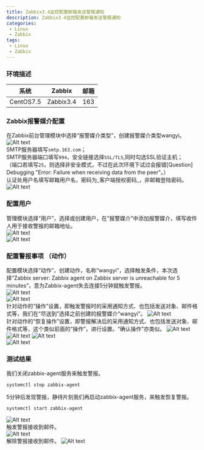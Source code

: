```yaml
---
title: Zabbix3.4监控配置邮箱发送警报通知
description: Zabbix3.4监控配置邮箱发送警报通知
categories:
 - Linux
 - Zabbix
tags:
 - Linux  
 - Zabbix
---    
```

### 环境描述  

系统 | Zabbix | 邮箱    
:-: | :-: | :-:   
CentOS7.5 | Zabbix3.4 | 163  

### Zabbix报警媒介配置   
在Zabbix前台管理模块中选择“报警媒介类型”，创建报警媒介类型wangyi。
![Alt text](http://liyufeng.angton.com/zabbix_wangyi_001.png "配置报警媒介Email")  
SMTP服务器填写```smtp.163.com```；  
SMTP服务器端口填写```994```，安全链接选择```SSL/TLS```,同时勾选SSL验证主机；  
（端口若填写```25```，则选择非安全模式，不过在此次环境下试过会报错[Question] Debugging "Error: Failure when receiving data from the peer"。）  
认证处用户名填写邮箱用户名，密码为_客户端授权密码_，非邮箱登陆密码。  
![Alt text](http://liyufeng.angton.com/zabbix_wangyi_012.png "163邮箱客户端授权密码处")  
### 配置用户  
管理模块选择“用户”，选择或创建用户，在“报警媒介”中添加报警媒介，填写收件人用于接收警报的邮箱地址。  
![Alt text](http://liyufeng.angton.com/zabbix_wangyi_002.png "添加报警媒介")  
![Alt text](http://liyufeng.angton.com/zabbix_wangyi_003.png "添加报警媒介")  
### 配置警报事项 （动作）  
配置模块选择“动作”，创建动作，名称“wangyi”，选择触发条件，本次选择“Zabbix server: Zabbix agent on Zabbix server is unreachable for 5 minutes”，意为Zabbix-agent失去连接5分钟就触发警报。  
![Alt text](http://liyufeng.angton.com/zabbix_wangyi_011.png "添加动作选择触发条件")  
![Alt text](http://liyufeng.angton.com/zabbix_wangyi_004.png "添加动作")  
针对动作的“操作”设置，即触发警报时的采用通知方式、也包括发送对象、邮件格式等，我们在“尽送到”选择之前创建的报警媒介“wangyi”。
![Alt text](http://liyufeng.angton.com/zabbix_wangyi_005.png "添加动作之操作")  
针对动作的“恢复操作”设置，即警报解决后的采用通知方式、也包括发送对象、邮件格式等，这个类似前面的“操作”，进行设置。“确认操作”亦类似。
![Alt text](http://liyufeng.angton.com/zabbix_wangyi_006.png "添加动作之恢复操作")  
![Alt text](http://liyufeng.angton.com/zabbix_wangyi_006.png "添加动作之恢复操作")  ![Alt text](http://liyufeng.angton.com/zabbix_wangyi_006.png "添加动作之恢复操作")  
![Alt text](http://liyufeng.angton.com/zabbix_wangyi_007.png "添加动作之确认操作")  
### 测试结果  
我们关闭zabbix-agent服务来触发警报。  
```shell  
systemctl stop zabbix-agent  
```  
5分钟后发现警报，静待片刻我们再启动zabbix-agent服务，来触发恢复警报。  
```shell  
systemctl start zabbix-agent  
```  
![Alt text](http://liyufeng.angton.com/zabbix_wangyi_008.png)  
触发警报接收到邮件。  
![Alt text](http://liyufeng.angton.com/zabbix_wangyi_009.jpg "警报邮件")   
解除警报接收到邮件。
![Alt text](http://liyufeng.angton.com/zabbix_wangyi_010.jpg "警报解除邮件")  
